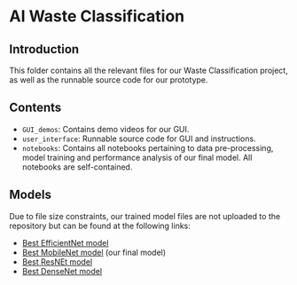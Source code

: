 # AI Waste Classification

## Introduction
This folder contains all the relevant files for our Waste Classification project, as well as the runnable source code for our prototype. 

## Contents
- `GUI_demos`: Contains demo videos for our GUI.
- `user_interface`: Runnable source code for GUI and instructions.
- `notebooks`: Contains all notebooks pertaining to data pre-processing, model training and performance analysis of our final model. All notebooks are self-contained.

## Models
Due to file size constraints, our trained model files are not uploaded to the repository but can be found at the following links:
- [Best EfficientNet model](https://drive.google.com/file/d/1gr6DW18wgXP7RLoVIjp9uBtKncjqDtYD/view?usp=sharing)
- [Best MobileNet model](https://drive.google.com/file/d/1-WNVEBm1B9TajBI1-cKRoh8yuW3Q8k3z/view?usp=sharing) (our final model)
- [Best ResNEt model](https://drive.google.com/file/d/1EZpr-w4HANeEKTvkQlvn9nHb80xAde3X/view?usp=sharing)
- [Best DenseNet model](https://drive.google.com/file/d/1581sASwylt2xipzEkjMG26nVVm8HB5_I/view?usp=sharing)
